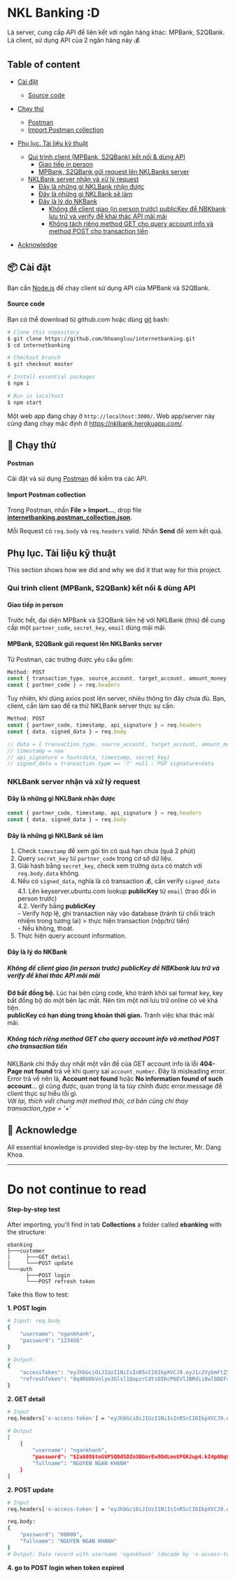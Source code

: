 # NKL Banking :D
Là server, cung cấp API để liên kết với ngân hàng khác: MPBank, S2QBank. Là client, sử dụng API của 2 ngân hàng này 💰

## Table of content
- [Cài đặt](#---cài-đặt)
    + [Source code](#source-code)
- [Chạy thử](#---chạy-thử)
    + [Postman](#postman)
    + [Import Postman collection](#import-postman-collection)

- [Phụ lục. Tài liệu kỹ thuật](#phụ-lục-tài-liệu-kỹ-thuật)
    + [Qui trình client (MPBank, S2QBank) kết nối & dùng API](#qui-trình-client-mpbank-s2qbank-kết-nối--dùng-api)
      - [Giao tiếp in person](#giao-tiếp-in-person)
      - [MPBank, S2QBank gửi request lên NKLBanks server](#mpbank-s2qbank-gửi-request-lên-nklbanks-server)
    + [NKLBank server nhận và xử lý request](#nklbank-server-nhận-và-xử-lý-request)
      - [Đây là những gì NKLBank nhận được](#đây-là-những-gì-nklbank-nhận-được)
      - [Đây là những gì NKLBank sẽ làm](#đây-là-những-gì-nklbank-sẽ-làm)
      - [Đây là lý do NKBank](#đây-là-lý-do-nkbank)
        * [Không để client giao (in person trước) publicKey để NBKbank lưu trữ và verify để khai thác API mãi mãi](#không-để-client-giao-in-person-trước-publickey-để-nbkbank-lưu-trữ-và-verify-để-khai-thác-api-mãi-mãi)
        * [Không tách riêng method GET cho query account info và method POST cho transaction tiền](#không-tách-riêng-method-get-cho-query-account-info-và-method-post-cho-transaction-tiền)
- [Acknowledge](#acknowledge)
	
## 📦 Cài đặt
Bạn cần [Node.js](https://nodejs.org/en/) để chạy client sử dụng API của MPBank và S2QBank.

#### Source code
Bạn có thể download từ github.com hoặc dùng [git](https://git-scm.com/) bash:
```bash
# Clone this repository
$ git clone https://github.com/hhoangluu/internetbanking.git
$ cd internetbanking

# Checkout branch
$ git checkout master

# Install essential packages
$ npm i

# Run in localhost
$ npm start
```
Một web app đang chạy ở  `http://localhost:3000/`. Web app/server này cũng đang chạy mặc định ở https://nklbank.herokuapp.com/.


## 🧪 Chạy thử

#### Postman
Cài đặt và sử dụng [Postman](https://www.postman.com/) để kiểm tra các API.

#### Import Postman collection
Trong Postman, nhấn **File > Import...**, drop file [**internetbanking.postman_collection.json**](https://github.com/hhoangluu/internetbanking/blob/master/internetbanking.postman_collection.json).

Mỗi Request có `req.body` và `req.headers` valid. Nhấn **Send** để xem kết quả.


## Phụ lục. Tài liệu kỹ thuật
This section shows how we did and why we did it that way for this project.

### Qui trình client (MPBank, S2QBank) kết nối & dùng API
#### Giao tiếp in person
Trước hết, đại diện MPBank và S2QBank liên hệ với NKLBank (this) để cung cấp một `partner_code`, `secret_key`, `email` dùng mãi mãi.

#### MPBank, S2QBank gửi request lên NKLBanks server
Từ Postman, các trường được yêu cầu gồm:
```js
Method: POST
const { transaction_type, source_account, target_account, amount_money } = req.body
const { partner_code } = req.headers
```
Tuy nhiên, khi dùng axios post lên server, nhiêu thông tin đây chưa đủ. Bạn, client, cần làm sao để ra thứ NKLBank server thực sự cần:
```js
Method: POST
const { partner_code, timestamp, api_signature } = req.headers
const { data, signed_data } = req.body

// data = { transaction_type, source_account, target_account, amount_money }
// timestamp = now
// api_signature = hash(data, timestamp, secret_key)
// signed_data = transaction_type == '?' null : PGP signature+data
```
### NKLBank server nhận và xử lý request
#### Đây là những gì NKLBank nhận được
```js
const { partner_code, timestamp, api_signature } = req.headers
const { data, signed_data } = req.body
```
#### Đây là những gì NKLBank sẽ làm
1. Check `timestamp` để xem gói tin có quá hạn chưa (quá 2 phút)
2. Query `secret_key` từ `partner_code` trong cơ sở dữ liệu.
3. Giải hash bằng `secret_key`, check xem trường `data` có match với `req.body.data` không.
4. Nếu có `signed_data`, nghĩa là có transaction 💰, cần verify `signed_data`<br>
    4.1. Lên keyserver.ubuntu.com lookup **publicKey** từ `email` (trao đổi in person trước)<br>
    4.2. Verify bằng **publicKey**<br>
        - Verify hợp lệ, ghi transaction này vào database (tránh từ chối trách nhiệm trong tương lai) > thực hiện transaction (nộp/trừ tiền)<br>
        - Nếu không, thoát.
5. Thực hiện query account information.

#### Đây là lý do NKBank
##### Không để client giao (in person trước) publicKey để NBKbank lưu trữ và verify để khai thác API mãi mãi 
**Đỡ bất đồng bộ.** Lúc hai bên cũng code, khó tránh khỏi sai format key, key bất đồng bộ do một bên lạc mất. Nên tìm một nơi lưu trữ online có vẻ khá tiện.<br>
**publicKey có hạn dùng trong khoản thời gian.** Tránh việc khai thác mãi mãi.
##### Không tách riêng method GET cho query account info và method POST cho transaction tiền
NKLBank chỉ thấy duy nhất một vấn đề của GET account info là lỗi **404-Page not found** trả về khi query sai `account_number`. Đây là misleading error. Error trả về nên là, **Account not found** hoặc **No information found of such account**... gì cũng được, quan trọng là ta tùy chỉnh được error.message để client thực sự hiểu lỗi gì.<br>
_Với lại, thích viết chung một method thôi, cơ bản cũng chỉ thay transaction_type = '+'_


## 🙏 Acknowledge
All essential knowledge is provided step-by-step by the lecturer, Mr. Dang Khoa.


-------------------------------------------------------------------
# Do not continue to read
#### Step-by-step test
After importing, you'll find in tab **Collections** a folder called **ebanking** with the structure:
```
ebanking
├───customer
|     ├───GET detail
|     └───POST update
└───auth
      ├───POST login
      └───POST refresh token
```

Take this flow to test:

**1. POST login**
```bash
# Input: req.body
{
    "username": "ngankhanh",
    "password": "123456"
}

# Output:
{
    "accessToken": "eyJhbGciOiJIUzI1NiIsInR5cCI6IkpXVCJ9.eyJ1c2VybmFtZSI6Im5nYW5raGFuaCIsImlhdCI6MTU4OTIxMjczOSwiZXhwIjoxNTg5MjEzMzM5fQ._FQrFUtfZU-1oRfFx6UoMH9EqIaQiFgRzkAxlYNigVg",
    "refreshToken": "8q4RU8bVnlye3Glsl1QopzrCdtsDIKcP6EVlJBRdii8wlbDEF4KFPKMj7ho2CVbAOUeTYkANWBvnI52g"
}
```
**2. GET detail**
```bash
# Input
req.headers['x-access-token'] = "eyJhbGciOiJIUzI1NiIsInR5cCI6IkpXVCJ9.eyJ1c2VybmFtZSI6Im5nYW5raGFuaCIsImlhdCI6MTU4OTIxMjczOSwiZXhwIjoxNTg5MjEzMzM5fQ._FQrFUtfZU-1oRfFx6UoMH9EqIaQiFgRzkAxlYNigVg"

# Output
[
    {
        "username": "ngankhanh",
        "password": "$2a$08$toGVP5QOdSDZn3BGmrEw9OdLmoXPGK2up4.kI4p6Nq0PNbk6rKDSK",
        "fullname": "NGUYEN NGAN KHANH"
    }
]
```
**2. POST update**
```bash
# Input
req.headers['x-access-token'] = "eyJhbGciOiJIUzI1NiIsInR5cCI6IkpXVCJ9.eyJ1c2VybmFtZSI6Im5nYW5raGFuaCIsImlhdCI6MTU4OTIxMjczOSwiZXhwIjoxNTg5MjEzMzM5fQ._FQrFUtfZU-1oRfFx6UoMH9EqIaQiFgRzkAxlYNigVg"

req.body:
{
	"password": "00000",
	"fullname": "NGUYEN NGAN KHANH"
}
# Output: Data record with username 'ngankhanh' (decode by 'x-access-token') have altered
```
**4. go to POST login when token expired**

